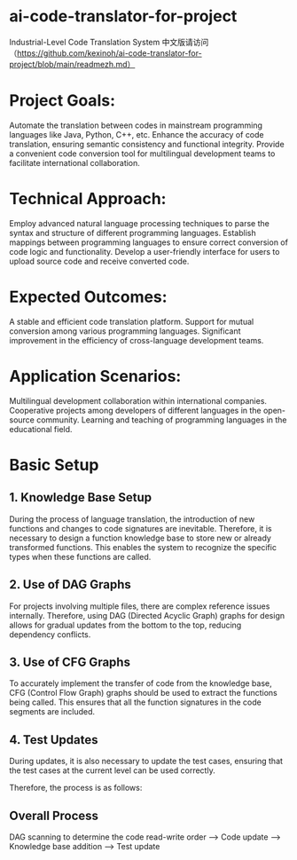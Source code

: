 # ai-code-translator-for-project
Industrial-Level Code Translation System
中文版请访问（https://github.com/kexinoh/ai-code-translator-for-project/blob/main/readmezh.md）

#  Project Goals:

Automate the translation between codes in mainstream programming languages like Java, Python, C++, etc.
Enhance the accuracy of code translation, ensuring semantic consistency and functional integrity.
Provide a convenient code conversion tool for multilingual development teams to facilitate international collaboration.

# Technical Approach:

Employ advanced natural language processing techniques to parse the syntax and structure of different programming languages.
Establish mappings between programming languages to ensure correct conversion of code logic and functionality.
Develop a user-friendly interface for users to upload source code and receive converted code.
# Expected Outcomes:

A stable and efficient code translation platform.
Support for mutual conversion among various programming languages.
Significant improvement in the efficiency of cross-language development teams.
# Application Scenarios:

Multilingual development collaboration within international companies.
Cooperative projects among developers of different languages in the open-source community.
Learning and teaching of programming languages in the educational field.

# Basic Setup
## 1. Knowledge Base Setup
During the process of language translation, the introduction of new functions and changes to code signatures are inevitable. Therefore, it is necessary to design a function knowledge base to store new or already transformed functions. This enables the system to recognize the specific types when these functions are called.

## 2. Use of DAG Graphs
For projects involving multiple files, there are complex reference issues internally. Therefore, using DAG (Directed Acyclic Graph) graphs for design allows for gradual updates from the bottom to the top, reducing dependency conflicts.

## 3. Use of CFG Graphs
To accurately implement the transfer of code from the knowledge base, CFG (Control Flow Graph) graphs should be used to extract the functions being called. This ensures that all the function signatures in the code segments are included.

## 4. Test Updates
During updates, it is also necessary to update the test cases, ensuring that the test cases at the current level can be used correctly.

Therefore, the process is as follows:

## Overall Process
DAG scanning to determine the code read-write order --> Code update --> Knowledge base addition --> Test update
